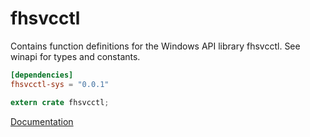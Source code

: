 # fhsvcctl #
Contains function definitions for the Windows API library fhsvcctl. See winapi for types and constants.

```toml
[dependencies]
fhsvcctl-sys = "0.0.1"
```

```rust
extern crate fhsvcctl;
```

[Documentation](https://retep998.github.io/doc/winapi/fhsvcctl/)
